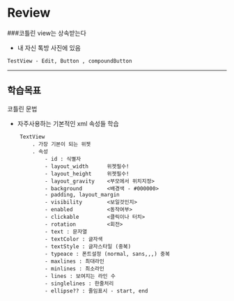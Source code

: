 # Review

###코틀린
view는 상속받는다
- 내 자신 톡방 사진에 있음
```
TestView - Edit, Button , compoundButton
```



-----------------------------------------------------

## 학습목표

코틀린 문법

- 자주사용하는 기본적인 xml 속성들 학습
```
    TextView
        . 가장 기본이 되는 위젯
        . 속성
            - id : 식별자
            - layout_width      위젯필수!
            - layout_height     위젯필수!
            - layout_gravity    <부모에서 위치지정>
            - background        <배경색 - #000000>
            - padding, layout_margin
            - visibility        <보일것인지>
            - enabled           <동작여부>
            - clickable         <클릭이나 터치>
            - rotation          <회전>
            - text : 문자열
            - textColor : 글자색
            - textStyle : 글자스타일 (중복)
            - typeace : 폰트설정 (normal, sans,,,) 중복
            - maxlines : 최대라인
            - minlines : 최소라인
            - lines : 보여지는 라인 수
            - singlelines : 한줄처리
            - ellipse?? : 줄임표시 - start, end
```
